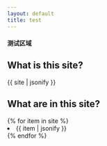 ```yaml
---
layout: default
title: test
---
```


#### 测试区域

<div>
    <h2>What is this site?</h2>
    <a> {{ site | jsonify }} </a>
    <h2>What are in this site?</h2>
    {% for item in site %}
      <li>
        <a> {{ item | jsonify }} </a>
      </li>
    {% endfor %}
</div>